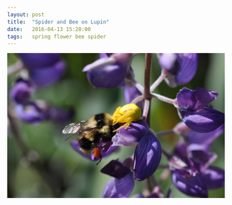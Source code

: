 ```yaml
---
layout: post
title:  "Spider and Bee on Lupin"
date:   2016-04-13 15:28:00
tags: 	spring flower bee spider
---
```


![Spider and Bee](/assets/spider-and-bee.png)